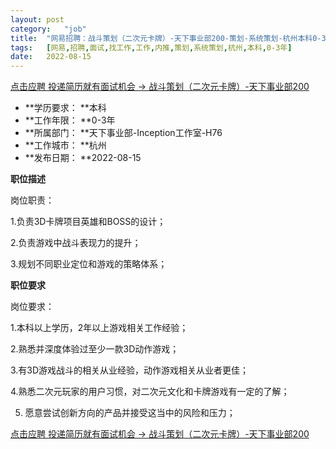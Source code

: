 ```yaml
---
layout:	post
category:	"job"
title:	"网易招聘：战斗策划（二次元卡牌）-天下事业部200-策划-系统策划-杭州本科0-3年"
tags:	[网易,招聘,面试,找工作,工作,内推,策划,系统策划,杭州,本科,0-3年]
date:	2022-08-15
---
```


[点击应聘 投递简历就有面试机会 ->  战斗策划（二次元卡牌）-天下事业部200](http://mobile.bole.netease.com/bole/boleDetail?id=41688&employeeId=346f03c3cda5f04c&key=all)



- **学历要求： **本科
- **工作年限： **0-3年
- **所属部门： **天下事业部-Inception工作室-H76
- **工作城市： **杭州
- **发布日期： **2022-08-15



**职位描述**

岗位职责：

1.负责3D卡牌项目英雄和BOSS的设计；

2.负责游戏中战斗表现力的提升；

3.规划不同职业定位和游戏的策略体系；







**职位要求**

岗位要求：

1.本科以上学历，2年以上游戏相关工作经验；

2.熟悉并深度体验过至少一款3D动作游戏；

3.有3D游戏战斗的相关从业经验，动作游戏相关从业者更佳；

4.熟悉二次元玩家的用户习惯，对二次元文化和卡牌游戏有一定的了解；

5. 愿意尝试创新方向的产品并接受这当中的风险和压力；



[点击应聘 投递简历就有面试机会 ->  战斗策划（二次元卡牌）-天下事业部200](http://mobile.bole.netease.com/bole/boleDetail?id=41688&employeeId=346f03c3cda5f04c&key=all)